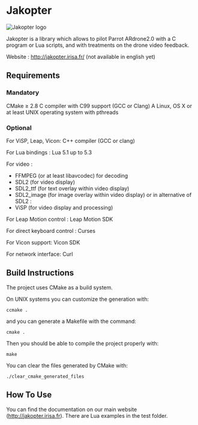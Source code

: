 # Jakopter
![Jakopter logo](http://jakopter.irisa.fr/wp-content/uploads/2015/06/jakopter3.png)

Jakopter is a library which allows to pilot Parrot ARdrone2.0 with a C program or Lua scripts, and with treatments on the drone video feedback.

Website : http://jakopter.irisa.fr/ (not available in english yet)

## Requirements
### Mandatory
CMake &ge; 2.8
C compiler with C99 support (GCC or Clang)
A Linux, OS X or at least UNIX operating system with pthreads

### Optional
For ViSP, Leap, Vicon: C++ compiler (GCC or clang)

For Lua bindings : Lua 5.1 up to 5.3

For video :
* FFMPEG (or at least libavcodec) for decoding
* SDL2 (for video display)
* SDL2_ttf (for text overlay within video display)
* SDL2_image (for image overlay within video display)
or in alternative of SDL2 :
* ViSP (for video display and processing)

For Leap Motion control : Leap Motion SDK

For direct keyboard control : Curses

For Vicon support: Vicon SDK

For network interface: Curl


## Build Instructions
The project uses CMake as a build system.

On UNIX systems you can customize the generation with:

    ccmake .

and you can generate a Makefile with the command:

    cmake .

Then you should be able to compile the project properly with:

    make

You can clear the files generated by CMake with:

    ./clear_cmake_generated_files

## How To Use
You can find the documentation on our main website (http://jakopter.irisa.fr).
There are Lua examples in the test folder.

